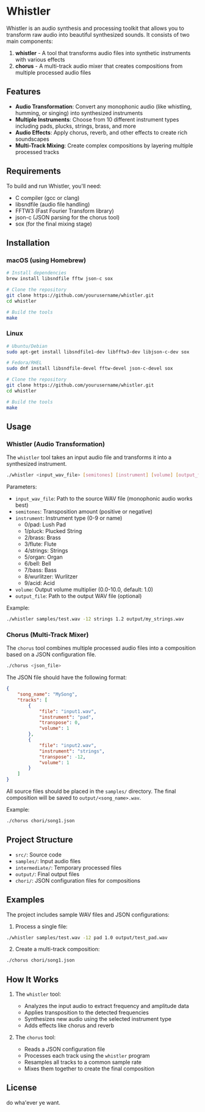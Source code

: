# Whistler

Whistler is an audio synthesis and processing toolkit that allows you to transform raw audio into beautiful synthesized sounds. It consists of two main components:

1. **whistler** - A tool that transforms audio files into synthetic instruments with various effects
2. **chorus** - A multi-track audio mixer that creates compositions from multiple processed audio files

## Features

- **Audio Transformation**: Convert any monophonic audio (like whistling, humming, or singing) into synthesized instruments
- **Multiple Instruments**: Choose from 10 different instrument types including pads, plucks, strings, brass, and more
- **Audio Effects**: Apply chorus, reverb, and other effects to create rich soundscapes
- **Multi-Track Mixing**: Create complex compositions by layering multiple processed tracks

## Requirements

To build and run Whistler, you'll need:

- C compiler (gcc or clang)
- libsndfile (audio file handling)
- FFTW3 (Fast Fourier Transform library)
- json-c (JSON parsing for the chorus tool)
- sox (for the final mixing stage)

## Installation

### macOS (using Homebrew)

```bash
# Install dependencies
brew install libsndfile fftw json-c sox

# Clone the repository
git clone https://github.com/yourusername/whistler.git
cd whistler

# Build the tools
make
```

### Linux

```bash
# Ubuntu/Debian
sudo apt-get install libsndfile1-dev libfftw3-dev libjson-c-dev sox

# Fedora/RHEL
sudo dnf install libsndfile-devel fftw-devel json-c-devel sox

# Clone the repository
git clone https://github.com/yourusername/whistler.git
cd whistler

# Build the tools
make
```

## Usage

### Whistler (Audio Transformation)

The `whistler` tool takes an input audio file and transforms it into a synthesized instrument.

```bash
./whistler <input_wav_file> [semitones] [instrument] [volume] [output_file]
```

Parameters:
- `input_wav_file`: Path to the source WAV file (monophonic audio works best)
- `semitones`: Transposition amount (positive or negative)
- `instrument`: Instrument type (0-9 or name)
  - 0/pad: Lush Pad
  - 1/pluck: Plucked String
  - 2/brass: Brass
  - 3/flute: Flute
  - 4/strings: Strings
  - 5/organ: Organ
  - 6/bell: Bell
  - 7/bass: Bass
  - 8/wurlitzer: Wurlitzer
  - 9/acid: Acid
- `volume`: Output volume multiplier (0.0-10.0, default: 1.0)
- `output_file`: Path to the output WAV file (optional)

Example:
```bash
./whistler samples/test.wav -12 strings 1.2 output/my_strings.wav
```

### Chorus (Multi-Track Mixer)

The `chorus` tool combines multiple processed audio files into a composition based on a JSON configuration file.

```bash
./chorus <json_file>
```

The JSON file should have the following format:
```json
{
    "song_name": "MySong",
    "tracks": [
        {
            "file": "input1.wav",
            "instrument": "pad",
            "transpose": 0,
            "volume": 1
        },
        {
            "file": "input2.wav",
            "instrument": "strings",
            "transpose": -12,
            "volume": 1
        }
    ]
}
```

All source files should be placed in the `samples/` directory. The final composition will be saved to `output/<song_name>.wav`.

Example:
```bash
./chorus chori/song1.json
```

## Project Structure

- `src/`: Source code
- `samples/`: Input audio files
- `intermediate/`: Temporary processed files
- `output/`: Final output files
- `chori/`: JSON configuration files for compositions

## Examples

The project includes sample WAV files and JSON configurations:

1. Process a single file:
```bash
./whistler samples/test.wav -12 pad 1.0 output/test_pad.wav
```

2. Create a multi-track composition:
```bash
./chorus chori/song1.json
```

## How It Works

1. The `whistler` tool:
   - Analyzes the input audio to extract frequency and amplitude data
   - Applies transposition to the detected frequencies
   - Synthesizes new audio using the selected instrument type
   - Adds effects like chorus and reverb

2. The `chorus` tool:
   - Reads a JSON configuration file
   - Processes each track using the `whistler` program
   - Resamples all tracks to a common sample rate
   - Mixes them together to create the final composition

## License

do wha'ever ye want.